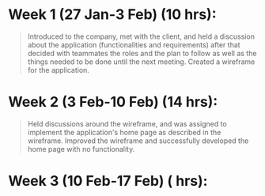 # Week 1 (27 Jan-3 Feb) (10 hrs):

> Introduced to the company, met with the client, and held a discussion about the application (functionalities and requirements) after that decided with teammates the roles and the plan to follow as well as the things needed to be done until the next meeting. Created a wireframe for the application.

# Week 2 (3 Feb-10 Feb) (14 hrs):
> Held discussions around the wireframe, and was assigned to implement the application's home page as described in the wireframe. Improved the wireframe and successfully developed the home page with no functionality.

# Week 3 (10 Feb-17 Feb) ( hrs):

